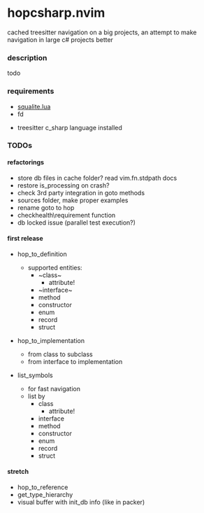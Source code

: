 # hopcsharp.nvim


cached treesitter navigation on a big projects, an attempt to make navigation in large c# projects better

### description
todo

### requirements

- [squalite.lua](https://github.com/lrangell/sql.nvim)
- fd
* treesitter c_sharp language installed


### TODOs

#### refactorings

* store db files in cache folder? read vim.fn.stdpath docs
* restore is_processing on crash?
* check 3rd party integration in goto methods
* sources folder, make proper examples
* rename goto to hop
* checkhealth\requirement function
* db locked issue (parallel test execution?)

#### first release

* hop_to_definition
    * supported entities:
        * ~class~
            * attribute!
        * ~interface~
        * method
        * constructor
        * enum
        * record
        * struct

* hop_to_implementation
    * from class to subclass
    * from interface to implementation

* list_symbols
    * for fast navigation
    * list by
        * class
            * attribute!
        * interface
        * method
        * constructor
        * enum
        * record
        * struct

#### stretch

* hop_to_reference
* get_type_hierarchy
* visual buffer with init_db info (like in packer)




